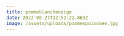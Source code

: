 ```yaml
---
title: pommeblancheneige
date: 2022-08-27T12:52:22.869Z
image: /assets/uploads/pommempoisonee.jpg
---
```


